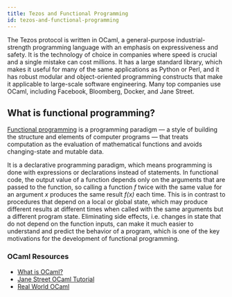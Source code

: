```yaml
---
title: Tezos and Functional Programming
id: tezos-and-functional-programming
---
```


The Tezos protocol is written in OCaml, a general-purpose industrial-strength programming language with an emphasis on expressiveness and safety. It is the technology of choice in companies where speed is crucial and a single mistake can cost millions. It has a large standard library, which makes it useful for many of the same applications as Python or Perl, and it has robust modular and object-oriented programming constructs that make it applicable to large-scale software engineering. Many top companies use OCaml, including Facebook, Bloomberg, Docker, and Jane Street.

## What is functional programming?

[Functional programming](https://en.wikipedia.org/wiki/Functional_programming) is a programming paradigm — a style of building the structure and elements of computer programs — that treats computation as the evaluation of mathematical functions and avoids changing-state and mutable data.

It is a declarative programming paradigm, which means programming is done with expressions or declarations instead of statements. In functional code, the output value of a function depends only on the arguments that are passed to the function, so calling a function *f* twice with the same value for an argument *x* produces the same result *f\(x\)* each time. This is in contrast to procedures that depend on a local or global state, which may produce different results at different times when called with the same arguments but a different program state. Eliminating side effects, i.e. changes in state that do not depend on the function inputs, can make it much easier to understand and predict the behavior of a program, which is one of the key motivations for the development of functional programming.

### OCaml Resources

* [What is OCaml?](https://ocaml.org/learn/description.html)
* [Jane Street OCaml Tutorial](https://github.com/janestreet/learn-ocaml-workshop)
* [Real World OCaml](https://realworldocaml.org/)